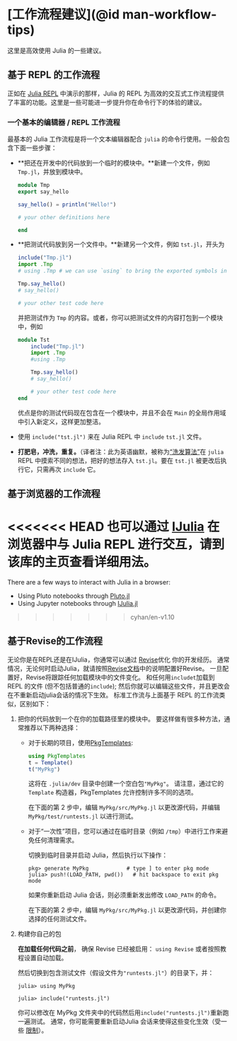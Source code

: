 # [工作流程建议](@id man-workflow-tips)

这里是高效使用 Julia 的一些建议。

## 基于 REPL 的工作流程

正如在 [Julia REPL](@ref) 中演示的那样，Julia 的 REPL 为高效的交互式工作流程提供了丰富的功能。这里是一些可能进一步提升你在命令行下的体验的建议。

### 一个基本的编辑器 / REPL 工作流程

最基本的 Julia 工作流程是将一个文本编辑器配合 `julia` 的命令行使用。一般会包含下面一些步骤：

  * **把还在开发中的代码放到一个临时的模块中。**新建一个文件，例如 `Tmp.jl`，并放到模块中。
     

    ```julia
    module Tmp
    export say_hello

    say_hello() = println("Hello!")

    # your other definitions here

    end
    ```
  * **把测试代码放到另一个文件中。**新建另一个文件，例如 `tst.jl`，开头为

    ```julia
    include("Tmp.jl")
    import .Tmp
    # using .Tmp # we can use `using` to bring the exported symbols in `Tmp` into our namespace

    Tmp.say_hello()
    # say_hello()

    # your other test code here
    ```

    并把测试作为 `Tmp` 的内容。或者，你可以把测试文件的内容打包到一个模块中，例如
     

    ```julia
    module Tst
        include("Tmp.jl")
        import .Tmp
        #using .Tmp

        Tmp.say_hello()
        # say_hello()

        # your other test code here
    end
    ```

    优点是你的测试代码现在包含在一个模块中，并且不会在 `Main` 的全局作用域中引入新定义，这样更加整洁。
     

  * 使用 `include("tst.jl")` 来在 Julia REPL 中 `include` `tst.jl` 文件。

  * **打肥皂，冲洗，重复。**（译者注：此为英语幽默，被称为[“洗发算法”](https://en.wikipedia.org/wiki/Lather,_rinse,_repeat）描述洗头发的过程)在 `julia` REPL 中摸索不同的想法，把好的想法存入 `tst.jl`。要在 `tst.jl` 被更改后执行它，只需再次 `include` 它。

## 基于浏览器的工作流程

<<<<<<< HEAD
也可以通过 [IJulia](https://github.com/JuliaLang/IJulia.jl) 在浏览器中与 Julia REPL 进行交互，请到该库的主页查看详细用法。
=======
There are a few ways to interact with Julia in a browser:
- Using Pluto notebooks through [Pluto.jl](https://github.com/fonsp/Pluto.jl)
- Using Jupyter notebooks through [IJulia.jl](https://github.com/JuliaLang/IJulia.jl)
>>>>>>> cyhan/en-v1.10

## 基于Revise的工作流程

无论你是在REPL还是在IJulia，你通常可以通过
[Revise](https://github.com/timholy/Revise.jl)优化
你的开发经历。
通常情况，无论何时启动Julia，就请按照[Revise文档](https://timholy.github.io/Revise.jl/stable/)中的说明配置好Revise。
一旦配置好，Revise将跟踪任何加载模块中的文件变化。
和任何用`includet`加载到 REPL 的文件 (但不包括普通的`include`);
然后你就可以编辑这些文件，并且更改会在不重新启动julia会话的情况下生效。
标准工作流与上面基于 REPL 的工作流类似，区别如下：

1. 把你的代码放到一个在你的加载路径里的模块中。
   要这样做有很多种方法，通常推荐以下两种选择：

   - 对于长期的项目，使用[PkgTemplates](https://github.com/invenia/PkgTemplates.jl):
      

     ```julia
     using PkgTemplates
     t = Template()
     t("MyPkg")
     ```

     这将在 `.julia/dev` 目录中创建一个空白包`"MyPkg"`。
     请注意，通过它的 `Template` 构造器，PkgTemplates 允许控制许多不同的选项。
      

     在下面的第 2 步中，编辑 `MyPkg/src/MyPkg.jl` 以更改源代码，并编辑 `MyPkg/test/runtests.jl` 以进行测试。
      

   - 对于“一次性”项目，您可以通过在临时目录（例如 `/tmp`）中进行工作来避免任何清理需求。
      

     切换到临时目录并启动 Julia，然后执行以下操作：

     ```julia-repl
     pkg> generate MyPkg            # type ] to enter pkg mode
     julia> push!(LOAD_PATH, pwd())   # hit backspace to exit pkg mode
     ```
     如果你重新启动 Julia 会话，则必须重新发出修改 `LOAD_PATH` 的命令。
      

     在下面的第 2 步中，编辑 `MyPkg/src/MyPkg.jl` 以更改源代码，并创建你选择的任何测试文件。
      

2. 构建你自己的包

   **在加载任何代码之前**， 确保 Revise 已经被启用：
   `using Revise` 或者按照教程设置自动加载。
    

   然后切换到包含测试文件（假设文件为`"runtests.jl"`）的目录下，并：
    

   ```julia-repl
   julia> using MyPkg

   julia> include("runtests.jl")
   ```

   你可以修改在 MyPkg 文件夹中的代码然后用`include("runtests.jl")`重新跑一遍测试。
   通常，你可能需要重新启动Julia 会话来使得这些变化生效（受一些 [限制](https://timholy.github.io/Revise.jl/stable/limitations/)）。
    
